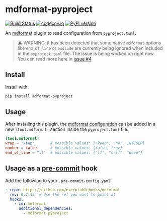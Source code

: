 # mdformat-pyproject

[![Build Status][ci-badge]][ci-link] [![codecov.io][cov-badge]][cov-link]
[![PyPI version][pypi-badge]][pypi-link]

An [mdformat] plugin to read configuration from `pyproject.toml`.

> ⚠️ WARNING: it has been detected that some native `mdformat` options like `end_of_line` or
> `exclude` are currently being ignored when included in the `pyproject.toml` file. The issue is
> being worked on right now. You can read more here in
> [issue #4](https://github.com/csala/mdformat-pyproject/issues/4)

## Install

Install with:

```bash
pip install mdformat-pyproject
```

## Usage

After installing this plugin, the [mdformat configuration][mdformat-configuration] can be added in
a new `[tool.mdformat]` section inside the `pyproject.toml` file.

```toml
[tool.mdformat]
wrap = "keep"       # possible values: {"keep", "no", INTEGER}
number = false      # possible values: {false, true}
end_of_line = "lf"  # possible values: {"lf", "crlf", "keep"}
```

## Usage as a [pre-commit] hook

Add the following to your `.pre-commit-config.yaml`:

```yaml
- repo: https://github.com/executablebooks/mdformat
  rev: 0.7.13  # Use the ref you want to point at
  hooks:
    - id: mdformat
      additional_dependencies:
        - mdformat-pyproject
```

[ci-badge]: https://github.com/csala/mdformat-pyproject/workflows/CI/badge.svg?branch=master
[ci-link]: https://github.com/csala/mdformat/actions?query=workflow%3ACI+branch%3Amaster+event%3Apush
[cov-badge]: https://codecov.io/gh/csala/mdformat-pyproject/branch/master/graph/badge.svg
[cov-link]: https://codecov.io/gh/csala/mdformat-pyproject
[mdformat]: https://github.com/executablebooks/mdformat
[mdformat-configuration]: https://mdformat.readthedocs.io/en/stable/users/configuration_file.html
[pre-commit]: https://pre-commit.com
[pypi-badge]: https://img.shields.io/pypi/v/mdformat-pyproject.svg
[pypi-link]: https://pypi.org/project/mdformat-pyproject
